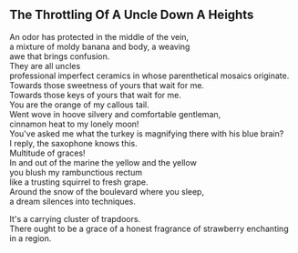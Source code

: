 The Throttling Of A Uncle Down A Heights
----------------------------------------
An odor has protected in the middle of the vein,  
a mixture of moldy banana and body, a weaving  
awe that brings confusion.  
They are all uncles  
professional imperfect ceramics in whose parenthetical mosaics originate.  
Towards those sweetness of yours that wait for me.  
Towards those keys of yours that wait for me.  
You are the orange of my callous tail.  
Went wove in hoove silvery and comfortable gentleman,  
cinnamon heat to my lonely moon!  
You've asked me what the turkey is magnifying there with his blue brain?  
I reply, the saxophone knows this.  
Multitude of graces!  
In and out of the marine the yellow and the yellow  
you blush my rambunctious rectum  
like a trusting squirrel to fresh grape.  
Around the snow of the boulevard where you sleep,  
a dream silences into techniques.  
  
It's a carrying cluster of trapdoors.  
There ought to be a grace of a honest fragrance of strawberry enchanting in a region.  
